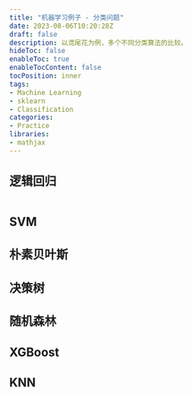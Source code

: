 ```yaml
---
title: "机器学习例子 - 分类问题"
date: 2023-08-06T10:20:28Z
draft: false
description: 以鸢尾花为例，多个不同分类算法的比较。
hideToc: false
enableToc: true
enableTocContent: false
tocPosition: inner
tags:
- Machine Learning
- sklearn
- Classification
categories:
- Practice
libraries:
- mathjax
---
```


## 逻辑回归

```python

```

## SVM


## 朴素贝叶斯


## 决策树


## 随机森林


## XGBoost


## KNN
